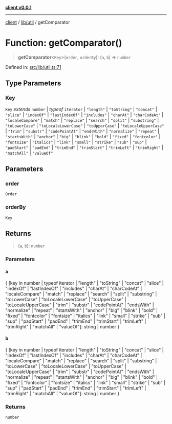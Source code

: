 [**client v0.0.1**](../../../README.md)

***

[client](../../../README.md) / [lib/util](../README.md) / getComparator

# Function: getComparator()

> **getComparator**\<`Key`\>(`order`, `orderBy`): (`a`, `b`) => `number`

Defined in: [src/lib/util.ts:71](https://github.com/petelc/WMS/blob/0ba5e61a5ede3de744df1a5839724fa19a2a534f/client/src/lib/util.ts#L71)

## Type Parameters

### Key

`Key` *extends* `number` \| *typeof* `iterator` \| `"length"` \| `"toString"` \| `"concat"` \| `"slice"` \| `"indexOf"` \| `"lastIndexOf"` \| `"includes"` \| `"charAt"` \| `"charCodeAt"` \| `"localeCompare"` \| `"match"` \| `"replace"` \| `"search"` \| `"split"` \| `"substring"` \| `"toLowerCase"` \| `"toLocaleLowerCase"` \| `"toUpperCase"` \| `"toLocaleUpperCase"` \| `"trim"` \| `"substr"` \| `"codePointAt"` \| `"endsWith"` \| `"normalize"` \| `"repeat"` \| `"startsWith"` \| `"anchor"` \| `"big"` \| `"blink"` \| `"bold"` \| `"fixed"` \| `"fontcolor"` \| `"fontsize"` \| `"italics"` \| `"link"` \| `"small"` \| `"strike"` \| `"sub"` \| `"sup"` \| `"padStart"` \| `"padEnd"` \| `"trimEnd"` \| `"trimStart"` \| `"trimLeft"` \| `"trimRight"` \| `"matchAll"` \| `"valueOf"`

## Parameters

### order

`Order`

### orderBy

`Key`

## Returns

> (`a`, `b`): `number`

### Parameters

#### a

\{ \[key in number \| typeof iterator \| "length" \| "toString" \| "concat" \| "slice" \| "indexOf" \| "lastIndexOf" \| "includes" \| "charAt" \| "charCodeAt" \| "localeCompare" \| "match" \| "replace" \| "search" \| "split" \| "substring" \| "toLowerCase" \| "toLocaleLowerCase" \| "toUpperCase" \| "toLocaleUpperCase" \| "trim" \| "substr" \| "codePointAt" \| "endsWith" \| "normalize" \| "repeat" \| "startsWith" \| "anchor" \| "big" \| "blink" \| "bold" \| "fixed" \| "fontcolor" \| "fontsize" \| "italics" \| "link" \| "small" \| "strike" \| "sub" \| "sup" \| "padStart" \| "padEnd" \| "trimEnd" \| "trimStart" \| "trimLeft" \| "trimRight" \| "matchAll" \| "valueOf"\]: string \| number \}

#### b

\{ \[key in number \| typeof iterator \| "length" \| "toString" \| "concat" \| "slice" \| "indexOf" \| "lastIndexOf" \| "includes" \| "charAt" \| "charCodeAt" \| "localeCompare" \| "match" \| "replace" \| "search" \| "split" \| "substring" \| "toLowerCase" \| "toLocaleLowerCase" \| "toUpperCase" \| "toLocaleUpperCase" \| "trim" \| "substr" \| "codePointAt" \| "endsWith" \| "normalize" \| "repeat" \| "startsWith" \| "anchor" \| "big" \| "blink" \| "bold" \| "fixed" \| "fontcolor" \| "fontsize" \| "italics" \| "link" \| "small" \| "strike" \| "sub" \| "sup" \| "padStart" \| "padEnd" \| "trimEnd" \| "trimStart" \| "trimLeft" \| "trimRight" \| "matchAll" \| "valueOf"\]: string \| number \}

### Returns

`number`
